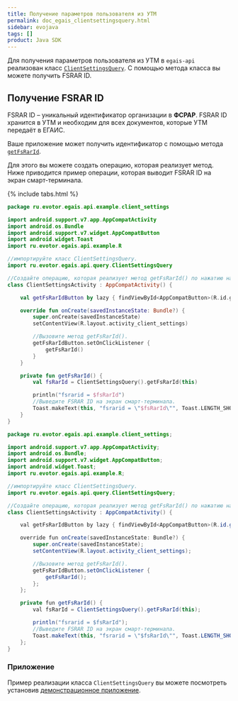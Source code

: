 ```yaml
---
title: Получение параметров пользователя из УТМ
permalink: doc_egais_clientsettingsquery.html
sidebar: evojava
tags: []
product: Java SDK
---
```


Для получения параметров пользователя из УТМ в `egais-api` реализован класс [`ClientSettingsQuery`](./egais-api/ru/evotor/egais/api/query/ClientSettingsQuery.html#getFsRarId-context-). С помощью метода класса вы можете получить FSRAR ID.

## Получение FSRAR ID

FSRAR ID – уникальный идентификатор организации в **ФСРАР**. FSRAR ID хранится в УТМ и необходим для всех документов, которые УТМ передаёт в ЕГАИС.

Ваше приложение может получить идентификатор с помощью метода [`getFsRarId`](./egais-api/ru/evotor/egais/api/query/ClientSettingsQuery.html#getFsRarId-context-).

Для этого вы можете создать операцию, которая реализует метод.
Ниже приводится пример операции, которая выводит FSRAR ID на экран смарт-терминала.

{% include tabs.html %}

```kotlin
package ru.evotor.egais.api.example.client_settings

import android.support.v7.app.AppCompatActivity
import android.os.Bundle
import android.support.v7.widget.AppCompatButton
import android.widget.Toast
import ru.evotor.egais.api.example.R

//импортируйте класс ClientSettingsQuery.
import ru.evotor.egais.api.query.ClientSettingsQuery

//Создайте операцию, которая реализует метод getFsRarId() по нажатию на кнопку.
class ClientSettingsActivity : AppCompatActivity() {

    val getFsRarIdButton by lazy { findViewById<AppCompatButton>(R.id.get_fsrarid_button) }

    override fun onCreate(savedInstanceState: Bundle?) {
        super.onCreate(savedInstanceState)
        setContentView(R.layout.activity_client_settings)

        //Вызовите метод getFsRarId().
        getFsRarIdButton.setOnClickListener {
            getFsRarId()
        }
    }

    private fun getFsRarId() {
        val fsRarId = ClientSettingsQuery().getFsRarId(this)

        println("fsrarid = $fsRarId")
        //Выведите FSRAR ID на экран смарт-терминала.
        Toast.makeText(this, "fsrarid = \"$fsRarId\"", Toast.LENGTH_SHORT).show()
    }
}
```

```java
package ru.evotor.egais.api.example.client_settings;

import android.support.v7.app.AppCompatActivity;
import android.os.Bundle;
import android.support.v7.widget.AppCompatButton;
import android.widget.Toast;
import ru.evotor.egais.api.example.R;

//импортируйте класс ClientSettingsQuery.
import ru.evotor.egais.api.query.ClientSettingsQuery;

//Создайте операцию, которая реализует метод getFsRarId() по нажатию на кнопку.
class ClientSettingsActivity : AppCompatActivity() {

    val getFsRarIdButton by lazy { findViewById<AppCompatButton>(R.id.get_fsrarid_button) };

    override fun onCreate(savedInstanceState: Bundle?) {
        super.onCreate(savedInstanceState);
        setContentView(R.layout.activity_client_settings);

        //Вызовите метод getFsRarId().
        getFsRarIdButton.setOnClickListener {
            getFsRarId();
        };
    };

    private fun getFsRarId() {
        val fsRarId = ClientSettingsQuery().getFsRarId(this);

        println("fsrarid = $fsRarId");
        //Выведите FSRAR ID на экран смарт-терминала.
        Toast.makeText(this, "fsrarid = \"$fsRarId\"", Toast.LENGTH_SHORT).show();
    };
}
```

### Приложение

Пример реализации класса `ClientSettingsQuery` вы можете посмотреть установив [демонстрационное приложение](https://github.com/evotor/egais-api-example).
